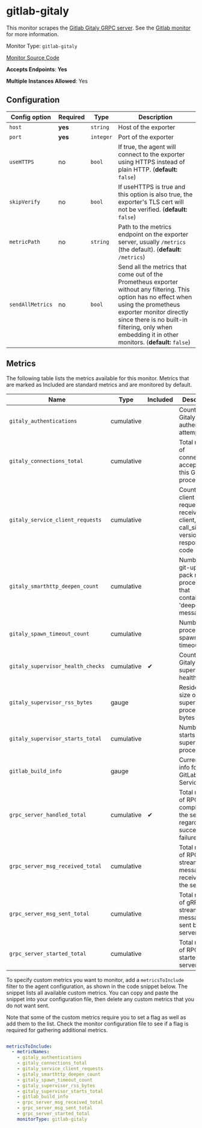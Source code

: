 <!--- GENERATED BY gomplate from scripts/docs/monitor-page.md.tmpl --->

# gitlab-gitaly

This monitor scrapes the [Gitlab Gitaly GRPC server](https://docs.gitlab.com/ee/administration/gitaly/).  See the [Gitlab monitor](gitlab.md) for more information.


Monitor Type: `gitlab-gitaly`

[Monitor Source Code](https://github.com/signalfx/signalfx-agent/tree/master/internal/monitors/gitlab)

**Accepts Endpoints**: **Yes**

**Multiple Instances Allowed**: Yes

## Configuration

| Config option | Required | Type | Description |
| --- | --- | --- | --- |
| `host` | **yes** | `string` | Host of the exporter |
| `port` | **yes** | `integer` | Port of the exporter |
| `useHTTPS` | no | `bool` | If true, the agent will connect to the exporter using HTTPS instead of plain HTTP. (**default:** `false`) |
| `skipVerify` | no | `bool` | If useHTTPS is true and this option is also true, the exporter's TLS cert will not be verified. (**default:** `false`) |
| `metricPath` | no | `string` | Path to the metrics endpoint on the exporter server, usually `/metrics` (the default). (**default:** `/metrics`) |
| `sendAllMetrics` | no | `bool` | Send all the metrics that come out of the Prometheus exporter without any filtering.  This option has no effect when using the prometheus exporter monitor directly since there is no built-in filtering, only when embedding it in other monitors. (**default:** `false`) |




## Metrics

The following table lists the metrics available for this monitor. Metrics that are marked as Included are standard metrics and are monitored by default.

| Name | Type | Included | Description |
| ---  | ---  | ---    | ---         |
| `gitaly_authentications` | cumulative |  | Counts of of Gitaly request authentication attempts |
| `gitaly_connections_total` | cumulative |  | Total number of connections accepted by this Gitaly process |
| `gitaly_service_client_requests` | cumulative |  | Counter of client requests received by client, call_site, auth version, and response code |
| `gitaly_smarthttp_deepen_count` | cumulative |  | Number of git-upload-pack requests processed that contained a 'deepen' message |
| `gitaly_spawn_timeout_count` | cumulative |  | Number of process spawn timeouts |
| `gitaly_supervisor_health_checks` | cumulative | ✔ | Count of Gitaly supervisor health checks |
| `gitaly_supervisor_rss_bytes` | gauge |  | Resident set size of supervised processes, in bytes |
| `gitaly_supervisor_starts_total` | cumulative |  | Number of starts of supervised processes |
| `gitlab_build_info` | gauge |  | Current build info for this GitLab Service |
| `grpc_server_handled_total` | cumulative | ✔ | Total number of RPCs completed on the server, regardless of success or failure |
| `grpc_server_msg_received_total` | cumulative |  | Total number of RPC stream messages received on the server |
| `grpc_server_msg_sent_total` | cumulative |  | Total number of gRPC stream messages sent by the server |
| `grpc_server_started_total` | cumulative |  | Total number of RPCs started on the server |


To specify custom metrics you want to monitor, add a `metricsToInclude` filter
to the agent configuration, as shown in the code snippet below. The snippet
lists all available custom metrics. You can copy and paste the snippet into
your configuration file, then delete any custom metrics that you do not want
sent.

Note that some of the custom metrics require you to set a flag as well as add
them to the list. Check the monitor configuration file to see if a flag is
required for gathering additional metrics.

```yaml

metricsToInclude:
  - metricNames:
    - gitaly_authentications
    - gitaly_connections_total
    - gitaly_service_client_requests
    - gitaly_smarthttp_deepen_count
    - gitaly_spawn_timeout_count
    - gitaly_supervisor_rss_bytes
    - gitaly_supervisor_starts_total
    - gitlab_build_info
    - grpc_server_msg_received_total
    - grpc_server_msg_sent_total
    - grpc_server_started_total
    monitorType: gitlab-gitaly
```




